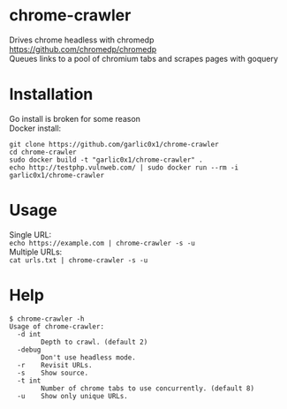 # chrome-crawler
Drives chrome headless with chromedp https://github.com/chromedp/chromedp  
Queues links to a pool of chromium tabs and scrapes pages with goquery 

# Installation
Go install is broken for some reason  
Docker install:  
```
git clone https://github.com/garlic0x1/chrome-crawler
cd chrome-crawler
sudo docker build -t "garlic0x1/chrome-crawler" .
echo http://testphp.vulnweb.com/ | sudo docker run --rm -i garlic0x1/chrome-crawler
```

# Usage
Single URL:  
`echo https://example.com | chrome-crawler -s -u`  
Multiple URLs:  
`cat urls.txt | chrome-crawler -s -u`  

# Help
```
$ chrome-crawler -h
Usage of chrome-crawler:
  -d int
    	Depth to crawl. (default 2)
  -debug
    	Don't use headless mode.
  -r	Revisit URLs.
  -s	Show source.
  -t int
    	Number of chrome tabs to use concurrently. (default 8)
  -u	Show only unique URLs.
```
